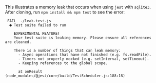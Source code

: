 This illustrates a memory leak that occurs when using `jest` with `sqlite3`. After cloning, run `npm install && npm test` to see the error:

```
 FAIL  ./leak.test.js
  ● Test suite failed to run

    EXPERIMENTAL FEATURE!
    Your test suite is leaking memory. Please ensure all references are cleaned.

    There is a number of things that can leak memory:
      - Async operations that have not finished (e.g. fs.readFile).
      - Timers not properly mocked (e.g. setInterval, setTimeout).
      - Keeping references to the global scope.

      at onResult (node_modules/@jest/core/build/TestScheduler.js:188:18)
```
